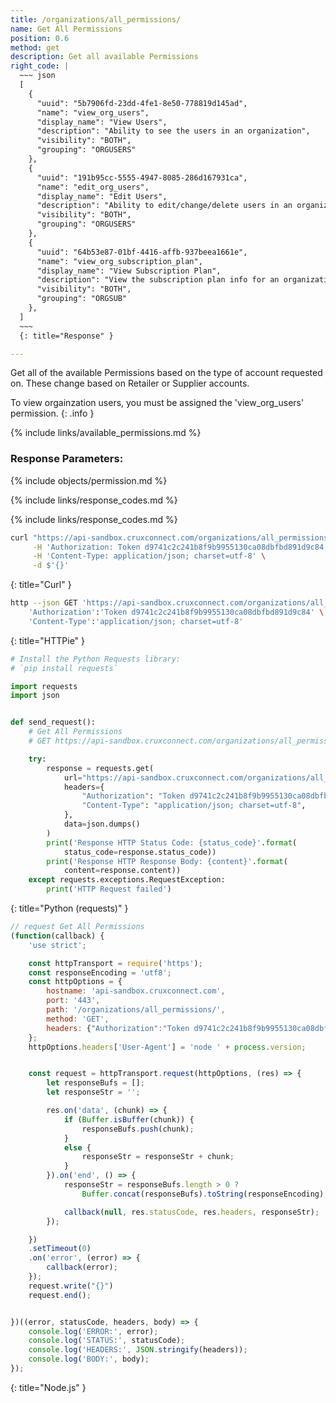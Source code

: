 ```yaml
---
title: /organizations/all_permissions/
name: Get All Permissions
position: 0.6
method: get
description: Get all available Permissions
right_code: |
  ~~~ json
  [
    {
      "uuid": "5b7906fd-23dd-4fe1-8e50-778819d145ad",
      "name": "view_org_users",
      "display_name": "View Users",
      "description": "Ability to see the users in an organization",
      "visibility": "BOTH",
      "grouping": "ORGUSERS"
    },
    {
      "uuid": "191b95cc-5555-4947-8085-286d167931ca",
      "name": "edit_org_users",
      "display_name": "Edit Users",
      "description": "Ability to edit/change/delete users in an organization",
      "visibility": "BOTH",
      "grouping": "ORGUSERS"
    },
    {
      "uuid": "64b53e87-01bf-4416-affb-937beea1661e",
      "name": "view_org_subscription_plan",
      "display_name": "View Subscription Plan",
      "description": "View the subscription plan info for an organization",
      "visibility": "BOTH",
      "grouping": "ORGSUB"
    },
  ]
  ~~~
  {: title="Response" }

---
```

Get all of the available Permissions based on the type of account requested on. These change based on Retailer or Supplier accounts.

To view orgainzation users, you must be assigned the 'view_org_users' permission.
{: .info }

{% include links/available_permissions.md %}

### Response Parameters:

{% include objects/permission.md %}

{% include links/response_codes.md %}

{% include links/response_codes.md %}

~~~ bash
curl "https://api-sandbox.cruxconnect.com/organizations/all_permissions/" \
     -H 'Authorization: Token d9741c2c241b8f9b9955130ca08dbfbd891d9c84' \
     -H 'Content-Type: application/json; charset=utf-8' \
     -d $'{}'

~~~
{: title="Curl" }

~~~ bash
http --json GET 'https://api-sandbox.cruxconnect.com/organizations/all_permissions/' \
    'Authorization':'Token d9741c2c241b8f9b9955130ca08dbfbd891d9c84' \
    'Content-Type':'application/json; charset=utf-8'


~~~
{: title="HTTPie" }

~~~ python
# Install the Python Requests library:
# `pip install requests`

import requests
import json


def send_request():
    # Get All Permissions
    # GET https://api-sandbox.cruxconnect.com/organizations/all_permissions/

    try:
        response = requests.get(
            url="https://api-sandbox.cruxconnect.com/organizations/all_permissions/",
            headers={
                "Authorization": "Token d9741c2c241b8f9b9955130ca08dbfbd891d9c84",
                "Content-Type": "application/json; charset=utf-8",
            },
            data=json.dumps()
        )
        print('Response HTTP Status Code: {status_code}'.format(
            status_code=response.status_code))
        print('Response HTTP Response Body: {content}'.format(
            content=response.content))
    except requests.exceptions.RequestException:
        print('HTTP Request failed')

~~~
{: title="Python (requests)" }

~~~ javascript
// request Get All Permissions
(function(callback) {
    'use strict';

    const httpTransport = require('https');
    const responseEncoding = 'utf8';
    const httpOptions = {
        hostname: 'api-sandbox.cruxconnect.com',
        port: '443',
        path: '/organizations/all_permissions/',
        method: 'GET',
        headers: {"Authorization":"Token d9741c2c241b8f9b9955130ca08dbfbd891d9c84","Content-Type":"application/json; charset=utf-8"}
    };
    httpOptions.headers['User-Agent'] = 'node ' + process.version;


    const request = httpTransport.request(httpOptions, (res) => {
        let responseBufs = [];
        let responseStr = '';

        res.on('data', (chunk) => {
            if (Buffer.isBuffer(chunk)) {
                responseBufs.push(chunk);
            }
            else {
                responseStr = responseStr + chunk;
            }
        }).on('end', () => {
            responseStr = responseBufs.length > 0 ?
                Buffer.concat(responseBufs).toString(responseEncoding) : responseStr;

            callback(null, res.statusCode, res.headers, responseStr);
        });

    })
    .setTimeout(0)
    .on('error', (error) => {
        callback(error);
    });
    request.write("{}")
    request.end();


})((error, statusCode, headers, body) => {
    console.log('ERROR:', error);
    console.log('STATUS:', statusCode);
    console.log('HEADERS:', JSON.stringify(headers));
    console.log('BODY:', body);
});

~~~
{: title="Node.js" }
